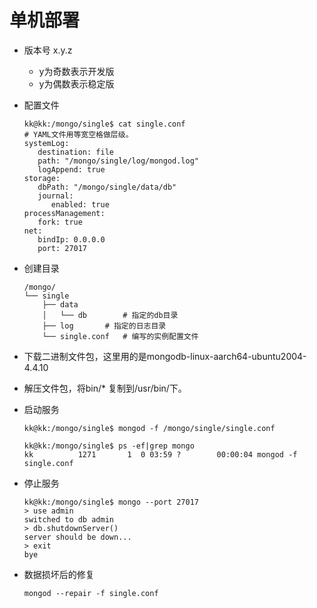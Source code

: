 # 单机部署

- 版本号 x.y.z

  - y为奇数表示开发版
  - y为偶数表示稳定版
- 配置文件

  ```
  kk@kk:/mongo/single$ cat single.conf
  # YAML文件用等宽空格做层级。
  systemLog:
     destination: file
     path: "/mongo/single/log/mongod.log"
     logAppend: true
  storage:
     dbPath: "/mongo/single/data/db"
     journal:
        enabled: true
  processManagement:
     fork: true
  net:
     bindIp: 0.0.0.0
     port: 27017
  ```
- 创建目录

  ```
  /mongo/
  └── single
      ├── data
      │   └── db		# 指定的db目录
      ├── log		# 指定的日志目录
      └── single.conf	# 编写的实例配置文件
  ```
- 下载二进制文件包，这里用的是mongodb-linux-aarch64-ubuntu2004-4.4.10
- 解压文件包，将bin/* 复制到/usr/bin/下。
- 启动服务

  ```
  kk@kk:/mongo/single$ mongod -f /mongo/single/single.conf

  kk@kk:/mongo/single$ ps -ef|grep mongo
  kk          1271       1  0 03:59 ?        00:00:04 mongod -f single.conf
  ```
- 停止服务

  ```
  kk@kk:/mongo/single$ mongo --port 27017
  > use admin
  switched to db admin
  > db.shutdownServer()
  server should be down...
  > exit
  bye
  ```
- 数据损坏后的修复

  ```
  mongod --repair -f single.conf

  ```
